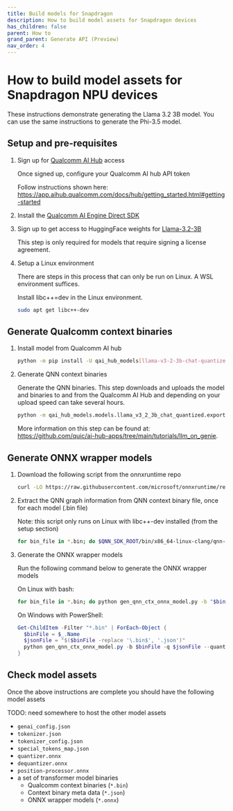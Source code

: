 ```yaml
---
title: Build models for Snapdragon
description: How to build model assets for Snapdragon devices
has_children: false
parent: How to
grand_parent: Generate API (Preview)
nav_order: 4
---
```


# How to build model assets for Snapdragon NPU devices

These instructions demonstrate generating the Llama 3.2 3B model. You can use the same instructions to generate the Phi-3.5 model.

## Setup and pre-requisites

1. Sign up for [Qualcomm AI Hub](https://aihub.qualcomm.com/) access

   Once signed up, configure your Qualcomm AI hub API token

   Follow instructions shown here: https://app.aihub.qualcomm.com/docs/hub/getting_started.html#getting-started

2. Install the [Qualcomm AI Engine Direct SDK](https://softwarecenter.qualcomm.com/#/catalog/item/qualcomm_neural_processing_sdk_public)

3. Sign up to get access to HuggingFace weights for [Llama-3.2-3B](https://huggingface.co/meta-llama/Llama-3.2-3B-Instruct)
   
   This step is only required for models that require signing a license agreement.

4. Setup a Linux environment
   
   There are steps in this process that can only be run on Linux. A WSL environment suffices.

   Install libc++=dev in the Linux environment.

   ```bash
   sudo apt get libc++-dev
   ```

## Generate Qualcomm context binaries

1. Install model from Qualcomm AI hub

   ```bash
   python -m pip install -U qai_hub_models[llama-v3-2-3b-chat-quantized]
   ```

2. Generate QNN context binaries

   Generate the QNN binaries. This step downloads and uploads the model and binaries to and from the Qualcomm AI Hub and depending on your upload speed can take several hours.

   ```bash
   python -m qai_hub_models.models.llama_v3_2_3b_chat_quantized.export --device "Snapdragon X Elite CRD" --skip-inferencing --skip-profiling --output-dir .
   ```

   More information on this step can be found at: https://github.com/quic/ai-hub-apps/tree/main/tutorials/llm_on_genie.

## Generate ONNX wrapper models


1. Download the following script from the onnxruntime repo

   ```bash
   curl -LO https://raw.githubusercontent.com/microsoft/onnxruntime/refs/heads/main/onnxruntime/python/tools/qnn/gen_qnn_ctx_onnx_model.py
   ```

2. Extract the QNN graph information from QNN context binary file, once for each model (.bin file)

   Note: this script only runs on Linux with libc++-dev installed (from the setup section)

   ```bash
   for bin_file in *.bin; do $QNN_SDK_ROOT/bin/x86_64-linux-clang/qnn-context-binary-utility --context_binary="$bin_file" --json_file="${bin_file%.bin}.json"; done
   ```

3. Generate the ONNX wrapper models

   Run the following command below to generate the ONNX wrapper models

   On Linux with bash:

   ```bash
   for bin_file in *.bin; do python gen_qnn_ctx_onnx_model.py -b "$bin_file" -q "${bin_file%.bin}.json" --quantized_IO --disable_embed_mode; done
   ```

   On Windows with PowerShell:

   ```powershell
   Get-ChildItem -Filter "*.bin" | ForEach-Object {
     $binFile = $_.Name
     $jsonFile = "$($binFile -replace '\.bin$', '.json')"
     python gen_qnn_ctx_onnx_model.py -b $binFile -q $jsonFile --quantized_IO --disable_embed_mode
   }
   ```

## Check model assets

Once the above instructions are complete you should have the following model assets

TODO: need somewhere to host the other model assets

* `genai_config.json`
* `tokenizer.json`
* `tokenizer_config.json`
* `special_tokens_map.json`
* `quantizer.onnx`
* `dequantizer.onnx`
* `position-processor.onnx`
* a set of transformer model binaries
  * Qualcomm context binaries (`*.bin`)
  * Context binary meta data (`*.json`)
  * ONNX wrapper models (`*.onnx`)